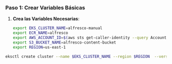 ### Paso 1: Crear Variables Básicas
1. **Crea las Variables Necesarias**:
   ```bash
   export EKS_CLUSTER_NAME=alfresco-manual
   export ECR_NAME=alfresco
   export AWS_ACCOUNT_ID=$(aws sts get-caller-identity --query Account --output text)
   export S3_BUCKET_NAME=alfresco-content-bucket
   export REGION=us-east-1
   ```


```bash
eksctl create cluster --name $EKS_CLUSTER_NAME --region $REGION  --version 1.31 --instance-types m5.xlarge --nodes 3
```